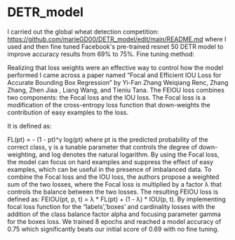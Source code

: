 # DETR_model
I carried out the global wheat detection competition: https://github.com/marieGD00/DETR_model/edit/main/README.md where I used and then fine tuned Facebook's pre-trained resnet 50 DETR model to improve accuracy results from 69% to 75%. 
Fine tuning method:  

Realizing that loss weights were an effective way to control how the model performed I came across a paper named “Focal and Efficient IOU Loss for Accurate Bounding Box Regression” by Yi-Fan Zhang Weiqiang Renc, Zhang Zhang, Zhen Jiaa , Liang Wang, and Tieniu Tana. The FEIOU loss combines two components: the Focal loss and the IOU loss. The Focal loss is a modification of the cross-entropy loss function that down-weights the contribution of easy examples to the loss. 

It is defined as:

FL(pt) = - (1 - pt)^γ log(pt)
where pt is the predicted probability of the correct class, γ is a tunable parameter that controls the degree of down-weighting, and log denotes the natural logarithm. By using the Focal loss, the model can focus on hard examples and suppress the effect of easy examples, which can be useful in the presence of imbalanced data. To combine the Focal loss and the IOU loss, the authors propose a weighted sum of the two losses, where the Focal loss is multiplied by a factor λ that controls the balance between the two losses. The resulting FEIOU loss is defined as:
FEIOU(pt, p, t) = λ * FL(pt) + (1 - λ) * IOU(p, t). By implementing focal loss function for the “labels’,’boxes’ and cardinality losses with the addition of the class balance factor alpha and focusing parameter gamma for the boxes loss. We trained 8 epochs and reached a model accuracy of 0.75 which significantly beats our initial score of 0.69 with no fine tuning.

